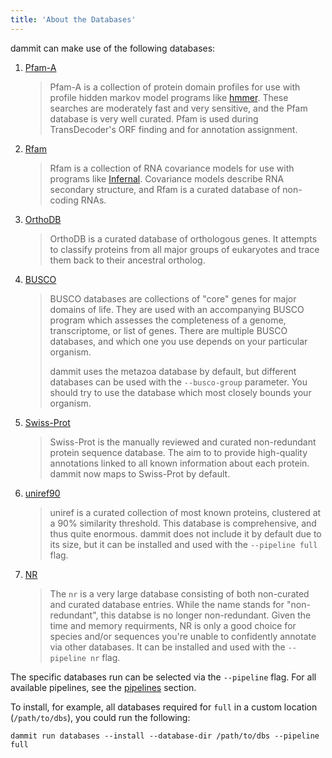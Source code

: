 ```yaml
---
title: 'About the Databases'
---
```


dammit can make use of the following databases:

1.  [Pfam-A](http://pfam.xfam.org/)

    > Pfam-A is a collection of protein domain profiles for use with
    > profile hidden markov model programs like
    > [hmmer](http://hmmer.janelia.org/). These searches are moderately
    > fast and very sensitive, and the Pfam database is very well
    > curated. Pfam is used during TransDecoder's ORF finding and for
    > annotation assignment.

2.  [Rfam](http://rfam.xfam.org/)

    > Rfam is a collection of RNA covariance models for use with
    > programs like [Infernal](http://infernal.janelia.org/). Covariance
    > models describe RNA secondary structure, and Rfam is a curated
    > database of non-coding RNAs.

3.  [OrthoDB](http://orthodb.org/)

    > OrthoDB is a curated database of orthologous genes. It attempts to
    > classify proteins from all major groups of eukaryotes and trace
    > them back to their ancestral ortholog.

4.  [BUSCO](http://busco.ezlab.org/)

    > BUSCO databases are collections of "core" genes for major
    > domains of life. They are used with an accompanying BUSCO program
    > which assesses the completeness of a genome, transcriptome, or
    > list of genes. There are multiple BUSCO databases, and which one
    > you use depends on your particular organism.
    >
    > dammit uses the metazoa database by default, but different
    > databases can be used with the `--busco-group` parameter. You
    > should try to use the database which most closely bounds your
    > organism.

5.  [Swiss-Prot](https://www.uniprot.org/help/about)

    > Swiss-Prot is the manually reviewed and curated non-redundant 
    > protein sequence database. The aim to to provide high-quality
    > annotations linked to all known information about each protein.
    > dammit now maps to Swiss-Prot by default.

6.  [uniref90](http://www.uniprot.org/help/uniref)

    > uniref is a curated collection of most known proteins, clustered
    > at a 90% similarity threshold. This database is comprehensive, and
    > thus quite enormous. dammit does not include it by default due to
    > its size, but it can be installed and used with the 
    > `--pipeline full` flag.

7.  [NR](http://www.uniprot.org/help/uniref)

    > The `nr` is a very large database consisting of both non-curated
    > and curated database entries. While the name stands for "non-redundant",
    > this databse is no longer non-redundant. Given the time and memory requirments,
    > NR is only a good choice for species and/or sequences you're unable to confidently 
    > annotate via other databases. It can be installed and used with 
    > the `--pipeline nr` flag.


The specific databases run can be selected via the `--pipeline` flag.
For all available pipelines, see the [pipelines](pipelines.md) section.

To install, for example, all databases required for `full`
in a custom location (`/path/to/dbs`), you could run the following:

```
dammit run databases --install --database-dir /path/to/dbs --pipeline full 
```

